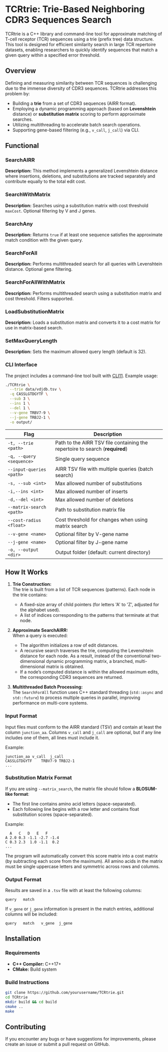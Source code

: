 # TCRtrie: Trie-Based Neighboring CDR3 Sequences Search

TCRtrie is a C++ library and command-line tool for approximate matching of T-cell receptor (TCR) sequences using a trie (prefix tree) data structure. This tool is designed for efficient similarity search in large TCR repertoire datasets, enabling researchers to quickly identify sequences that match a given query within a specified error threshold.

## Overview

Defining and measuring similarity between TCR sequences is challenging due to the immense diversity of CDR3 sequences. TCRtrie addresses this problem by:
- Building a **trie** from a set of CDR3 sequences (AIRR format).
- Employing a dynamic programming approach (based on **Levenshtein** distance) or **substitution matrix** scoring to perform approximate searches.
- Utilizing multithreading to accelerate batch search operations.
- Supporting gene-based filtering (e.g., `v_call`, `j_call`) via CLI.

## Functional

### SearchAIRR

**Description:** This method implements a generalized Levenshtein distance where insertions, deletions, and substitutions are tracked separately and contribute equally to the total edit cost.

### SearchWithMatrix

**Description:** Searches using a substitution matrix with cost threshold `maxCost`. Optional filtering by V and J genes.

### SearchAny

**Description:** Returns `true` if at least one sequence satisfies the approximate match condition with the given query.

### SearchForAll

**Description:** Performs multithreaded search for all queries with Levenshtein distance. Optional gene filtering.

### SearchForAllWithMatrix

**Description:** Performs multithreaded search using a substitution matrix and cost threshold. Filters supported.

### LoadSubstitutionMatrix

**Description:** Loads a substitution matrix and converts it to a cost matrix for use in matrix-based search.

### SetMaxQueryLength

**Description:** Sets the maximum allowed query length (default is 32).
### CLI Interface

The project includes a command-line tool built with [CLI11](https://github.com/CLIUtils/CLI11). Example usage:

```sh
./TCRtrie \
  --trie data/vdjdb.tsv \
  -q CASSLGTDGYTF \
  --sub 3 \
  --ins 1 \
  --del 1 \
  --v-gene TRBV7-9 \
  --j-gene TRBJ2-1 \
  -o output/
```

| Flag                     | Description                                                                  |
|--------------------------|------------------------------------------------------------------------------|
| `-t, --trie <path>`      | Path to the AIRR TSV file containing the repertoire to search (**required**) |
| `-q, --query <sequence>` | Single query sequence                                                        |
| `--input-queries <path>` | AIRR TSV file with multiple queries (batch search)                           |
| `-s, --sub <int>`        | Max allowed number of substitutions                                          |
| `-i,--ins <int>`         | Max allowed number of inserts                                                |
| `-d,--del <int>`         | Max allowed number of deletions                                              |
| `--matrix-search <path>` | Path to substitution matrix file                                             |
| `--cost-radius <float>`  | Cost threshold for changes when using matrix search                          |
| `--v-gene <name>`        | Optional filter by V-gene name                                               |
| `--j-gene <name>`        | Optional filter by J-gene name                                               |
| `-o, --output <dir>`     | Output folder (default: current directory)                                   |

## How It Works

1. **Trie Construction:**  
   The trie is built from a list of TCR sequences (patterns). Each node in the trie contains:
    - A fixed-size array of child pointers (for letters 'A' to 'Z', adjusted for the alphabet used).
    - A list of indices corresponding to the patterns that terminate at that node.

2. **Approximate SearchAIRR:**  
   When a query is executed:
    - The algorithm initializes a row of edit distances.
    - A recursive search traverses the trie, computing the Levenshtein distance for each node. As a result, instead of the conventional two-dimensional dynamic programming matrix, a branched, multi-dimensional matrix is obtained.
    - If a node’s computed distance is within the allowed maximum edits, the corresponding CDR3 sequences are returned.

3. **Multithreaded Batch Processing:**  
   The `SearchForAll` function uses C++ standard threading (`std::async` and `std::future`) to process multiple queries in parallel, improving performance on multi-core systems.
### Input Format

Input files must conform to the AIRR standard (TSV) and contain at least the column `junction_aa`. Columns `v_call` and `j_call` are optional, but if any line includes one of them, all lines must include it.

Example:
```
junction_aa	v_call	j_call
CASSLGTDGYTF	TRBV7-9	TRBJ2-1
...
```

### Substitution Matrix Format

If you are using `--matrix_search`, the matrix file should follow a **BLOSUM-like format**:
- The first line contains amino acid letters (space-separated).
- Each following line begins with a row letter and contains float substitution scores (space-separated).

Example:
```
  A   C   D   E   F
A 2.0 0.3 -1.1 -2.7 -1.4
C 0.3 2.3  1.0 -1.1  0.2
...
```
The program will automatically convert this score matrix into a cost matrix (by subtracting each score from the maximum).
All amino acids in the matrix must be single uppercase letters and symmetric across rows and columns.

### Output Format

Results are saved in a `.tsv` file with at least the following columns:
```
query	match
```
If `v_gene` or `j_gene` information is present in the match entries, additional columns will be included:
```
query	match	v_gene	j_gene
```


## Installation

### Requirements
- **C++ Compiler:** C++17+
- **CMake:** Build system

### Build Instructions
```sh
git clone https://github.com/yourusername/TCRtrie.git
cd TCRtrie
mkdir build && cd build
cmake ..
make
```

## Contributing
If you encounter any bugs or have suggestions for improvements, please create an issue or submit a pull request on GitHub.
